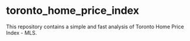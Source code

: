# toronto_home_price_index
This repository contains a simple and fast analysis of Toronto Home Price Index - MLS.
